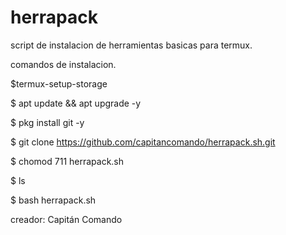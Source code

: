 # herrapack
script de  instalacion de herramientas basicas
para termux.

comandos de instalacion.

$termux-setup-storage

$ apt update && apt upgrade -y

$ pkg install git -y

$ git clone https://github.com/capitancomando/herrapack.sh.git

$ chomod 711 herrapack.sh

$ ls

$ bash herrapack.sh


creador: Capitán Comando
